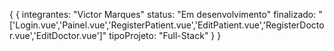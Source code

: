 {
    {
        integrantes: "Victor Marques"
        status:  "Em desenvolvimento"
        finalizado: "['Login.vue','Painel.vue','RegisterPatient.vue','EditPatient.vue','RegisterDoctor.vue','EditDoctor.vue']"
        tipoProjeto: "Full-Stack"
    }
}